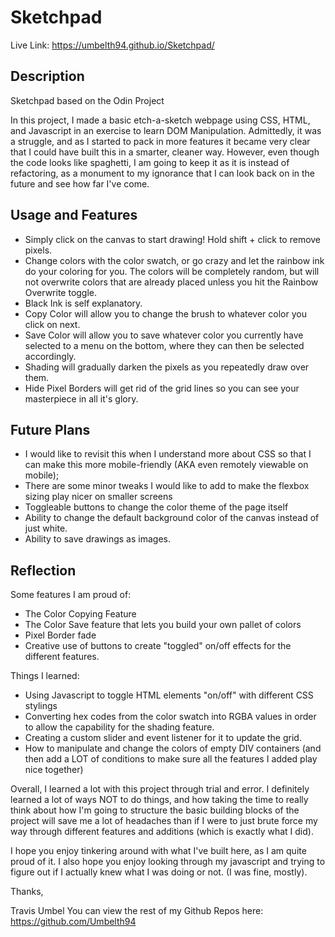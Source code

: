 # Sketchpad
Live Link: https://umbelth94.github.io/Sketchpad/
## Description
Sketchpad based on the Odin Project

In this project, I made a basic etch-a-sketch webpage using CSS, HTML, and Javascript in an exercise to learn DOM Manipulation.  Admittedly, it was a struggle, and as I started to pack in more features it became very clear that I could have built this in a smarter, cleaner way.  However, even though the code looks like spaghetti, I am going to keep it as it is instead of refactoring, as a monument to my ignorance that I can look back on in the future and see how far I've come.  

## Usage and Features
- Simply click on the canvas to start drawing!  Hold shift + click to remove pixels.
- Change colors with the color swatch, or go crazy and let the rainbow ink do your coloring for you.  The colors will be completely random, but will not overwrite colors that are already placed unless you hit the Rainbow Overwrite toggle.
- Black Ink is self explanatory.  
- Copy Color will allow you to change the brush to whatever color you click on next.  
- Save Color will allow you to save whatever color you currently have selected to a menu on the bottom, where they can then be selected accordingly.  
- Shading will gradually darken the pixels as you repeatedly draw over them.  
- Hide Pixel Borders will get rid of the grid lines so you can see your masterpiece in all it's glory.

## Future Plans
- I would like to revisit this when I understand more about CSS so that I can make this more mobile-friendly (AKA even remotely viewable on mobile);
- There are some minor tweaks I would like to add to make the flexbox sizing play nicer on smaller screens
- Toggleable buttons to change the color theme of the page itself
- Ability to change the default background color of the canvas instead of just white.
- Ability to save drawings as images.

## Reflection
Some features I am proud of: 
- The Color Copying Feature
- The Color Save feature that lets you build your own pallet of colors
- Pixel Border fade
- Creative use of buttons to create "toggled" on/off effects for the different features.

Things I learned:
- Using Javascript to toggle HTML elements "on/off" with different CSS stylings
- Converting hex codes from the color swatch into RGBA values in order to allow the capability for the shading feature.
- Creating a custom slider and event listener for it to update the grid.
- How to manipulate and change the colors of empty DIV containers (and then add a LOT of conditions to make sure all the features I added play nice together)
     
Overall, I learned a lot with this project through trial and error.  I definitely learned a lot of ways NOT to do things, and how taking the time to really think about how I'm going to structure the basic building blocks of the project will save me a lot of headaches than if I were to just brute force my way through different features and additions (which is exactly what I did).  

I hope you enjoy tinkering around with what I've built here, as I am quite proud of it.  I also hope you enjoy looking through my javascript and trying to figure out if I actually knew what I was doing or not.  (I was fine, mostly).

Thanks,

Travis Umbel
You can view the rest of my Github Repos here: https://github.com/Umbelth94


